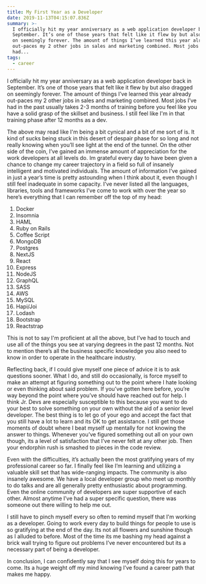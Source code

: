 ```yaml
---
title: My First Year as a Developer
date: 2019-11-13T04:15:07.836Z
summary: >-
  I officially hit my year anniversary as a web application developer back in
  September. It’s one of those years that felt like it flew by but also dragged
  on seemingly forever. The amount of things I’ve learned this year already
  out-paces my 2 other jobs in sales and marketing combined. Most jobs I’ve
  had...
tags:
  - career
---
```

I officially hit my year anniversary as a web application developer back in September. It’s one of those years that felt like it flew by but also dragged on seemingly forever. The amount of things I’ve learned this year already out-paces my 2 other jobs in sales and marketing combined. Most jobs I’ve had in the past usually takes 2-3 months of training before you feel like you have a solid grasp of the skillset and business. I still feel like I'm in that training phase after 12 months as a dev.

The above may read like I'm being a bit cynical and a bit of me sort of is. It kind of sucks being stuck in this desert of despair phase for so long and not really knowing when you’ll see light at the end of the tunnel. On the other side of the coin, I’ve gained an immense amount of appreciation for the work developers at all levels do. Im grateful every day to have been given a chance to change my career trajectory in a field so full of insanely intelligent and motivated individuals. The amount of information I’ve gained in just a year’s time is pretty astounding when I think about it, even though I still feel inadequate in some capacity. I’ve never listed all the languages, libraries, tools and frameworks I’ve come to work with over the year so here’s everything that I can remember off the top of my head:

1. Docker
2. Insomnia
3. HAML
4. Ruby on Rails
5. Coffee Script
6. MongoDB
7. Postgres
8. NextJS
9. React
10. Express
11. NodeJS
12. GraphQL
13. SASS
14. AWS
15. MySQL
16. Hapi/Joi
17. Lodash
18. Bootstrap
19. Reactstrap

This is not to say I'm proficient at all the above, but I’ve had to touch and use all of the things you see at varying degrees in the past 12 months. Not to mention there’s all the business specific knowledge you also need to know in order to operate in the healthcare industry.

Reflecting back, if I could give myself one piece of advice it is to ask questions sooner. What I do, and still do occasionally, is force myself to make an attempt at figuring something out to the point where I hate looking or even thinking about said problem. If you’ve gotten here before, you’re way beyond the point where you’ve should have reached out for help. I think Jr. Devs are especially susceptible to this because you want to do your best to solve something on your own without the aid of a senior level developer. The best thing is to let go of your ego and accept the fact that you still have a lot to learn and its OK to get assistance. I still get those moments of doubt where I beat myself up mentally for not knowing the answer to things. Whenever you’ve figured something out all on your own though, its a level of satisfaction that I’ve never felt at any other job. Then your endorphin rush is smashed to pieces in the code review.

Even with the difficulties, it’s actually been the most gratifying years of my professional career so far. I finally feel like I’m learning and utilizing a valuable skill set that has wide-ranging impacts. The community is also insanely awesome. We have a local developer group who meet up monthly to do talks and are all generally pretty enthusiastic about programming. Even the online community of developers are super supportive of each other. Almost anytime I’ve had a super specific question, there was someone out there willing to help me out.

I still have to pinch myself every so often to remind myself that I'm working as a developer. Going to work every day to build things for people to use is so gratifying at the end of the day. Its not all flowers and sunshine though as I alluded to before. Most of the time its me bashing my head against a brick wall trying to figure out problems I’ve never encountered but its a necessary part of being a developer. 

In conclusion, I can confidently say that I see myself doing this for years to come. Its a huge weight off my mind knowing I’ve found a career path that makes me happy.
